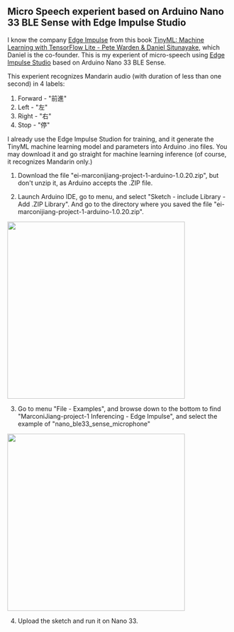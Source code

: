 ## Micro Speech experient based on Arduino Nano 33 BLE Sense with Edge Impulse Studio

I know the company [Edge Impulse](https://www.edgeimpulse.com) from this book [TinyML: Machine Learning with TensorFlow Lite - Pete Warden & Daniel Situnayake](https://www.adafruit.com/product/4526), which Daniel is the co-founder. This is my experient of micro-speech using [Edge Impulse Studio](https://studio.edgeimpulse.com/) based on Arduino Nano 33 BLE Sense.

This experient recognizes Mandarin audio (with duration of less than one second) in 4 labels:
1. Forward - "前進"
2. Left - "左"
3. Right - "右"
4. Stop - "停" 

I already use the Edge Impulse Studion for training, and it generate the TinyML machine learning model and parameters into Arduino .ino files. You may download it and go straight for machine learning inference (of course, it recognizes Mandarin only.)

1. Download the file "ei-marconijiang-project-1-arduino-1.0.20.zip", but don't unzip it, as Arduino accepts the .ZIP file.

2. Launch Arduino IDE, go to menu, and select  "Sketch - include Library - Add .ZIP Library". And go to the directory where you saved the file "ei-marconijiang-project-1-arduino-1.0.20.zip".

<img src="https://github.com/marconi1964/marconi1964.github.io/blob/master/images/ArduinoAddZIP.png?raw=true" width=400>

3. Go to menu "File - Examples", and browse down to the bottom to find "MarconiJiang-project-1 Inferencing - Edge Impulse", and select the example of "nano_ble33_sense_microphone"

<img src="https://github.com/marconi1964/marconi1964.github.io/blob/master/images/ArduinoExamples.png?raw=true" width=400>

4. Upload the sketch and run it on Nano 33.

